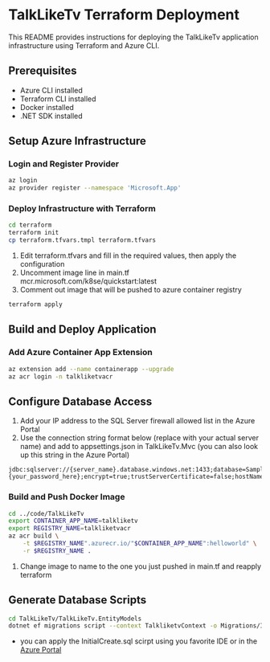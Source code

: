 # TalkLikeTv Terraform Deployment

This README provides instructions for deploying the TalkLikeTv application infrastructure using Terraform and Azure CLI.

## Prerequisites

- Azure CLI installed
- Terraform CLI installed
- Docker installed
- .NET SDK installed

## Setup Azure Infrastructure

### Login and Register Provider

```bash
az login
az provider register --namespace 'Microsoft.App'
```

### Deploy Infrastructure with Terraform

```bash
cd terraform
terraform init
cp terraform.tfvars.tmpl terraform.tfvars
```

1. Edit terraform.tfvars and fill in the required values, then apply the configuration
2. Uncomment image line in main.tf mcr.microsoft.com/k8se/quickstart:latest
3. Comment out image that will be pushed to azure container registry

```bash
terraform apply 
```

## Build and Deploy Application

### Add Azure Container App Extension

```bash
az extension add --name containerapp --upgrade
az acr login -n talkliketvacr
```

## Configure Database Access

1. Add your IP address to the SQL Server firewall allowed list in the Azure Portal
2. Use the connection string format below (replace with your actual server name) and add to appsettings.json in TalkLikeTv.Mvc (you can also look up this string in the Azure Portal)

```
jdbc:sqlserver://{server_name}.database.windows.net:1433;database=SampleDB;user=azureadmin@{server_name};password={your_password_here};encrypt=true;trustServerCertificate=false;hostNameInCertificate=*.database.windows.net;loginTimeout=30;
```

### Build and Push Docker Image

```bash
cd ../code/TalkLikeTv
export CONTAINER_APP_NAME=talkliketv
export REGISTRY_NAME=talkliketvacr
az acr build \
    -t $REGISTRY_NAME".azurecr.io/"$CONTAINER_APP_NAME":helloworld" \
    -r $REGISTRY_NAME .
```

1. Change image to name to the one you just pushed in main.tf and reapply terraform

## Generate Database Scripts

```bash
cd TalkLikeTv/TalkLikeTv.EntityModels
dotnet ef migrations script --context TalkliketvContext -o Migrations/InitialCreate.sql
```

- you can apply the InitialCreate.sql scirpt using you favorite IDE or in the [Azure Portal](https://learn.microsoft.com/en-us/azure/azure-sql/database/connect-query-portal?view=azuresql)



